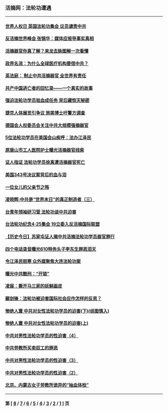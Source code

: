 ### 活摘网：法轮功遭遇
---
#### [世界人权日 英国法轮功集会 议员谴责中共](../../pages/nf5881/n13431763.md?01030430) 
#### [反活摘世界峰会 张锦华：媒体应报导事实真相](../../pages/nf5881/n13278502.md?01030430) 
#### [活摘器官你真了解？来龙去脉图解一次看懂](../../pages/nf5881/n13013820.md?01030430) 
#### [政界名流：为什么全球医疗机构要信中共？](../../pages/nf5881/n11945479.md?01030430) 
#### [英法庭： 制止中共活摘器官 全世界有责任](../../pages/nf5881/n11330691.md?01030430) 
#### [共产中国逃亡者的回忆录——一个真实的故事](../../pages/nf5881/n10918649.md?01030430) 
#### [强迫法轮功学员验血成任务 背后藏惊天秘密](../../pages/nf5881/n4252384.md?01030430) 
#### [捷克人体展览引争议 旅美博士吁警方调查](../../pages/nf5881/n9429187.md?01030430) 
#### [德国会人权委员会关注中共大规模强摘器官](../../pages/nf5881/n8418950.md?01030430) 
#### [5位法轮功学员在美国会山疾呼：法办江泽民](../../pages/nf5881/n8101519.md?01030430) 
#### [原唐山市工人医院护士曝光活摘器官线索](../../pages/nf5881/n8076384.md?01030430) 
#### [证人指证 法轮功学员徐真遭活摘器官死亡](../../pages/nf5881/n8042467.md?01030430) 
#### [美国343号决议案背后的血与泪](../../pages/nf5881/n8020684.md?01030430) 
#### [一位女儿的父亲节之殇](../../pages/nf5881/n8014122.md?01030430) 
#### [凌晓辉:中共是“世界末日”的真正制造者（三）](../../pages/nf5881/n4210333.md?01030430) 
#### [台青年领袖研习营 法轮功谈中共迫害](../../pages/nf5881/n4141857.md?01030430) 
#### [台法轮功纪念4‧25集会 19立委入反活摘国际联盟](../../pages/nf5881/n4141821.md?01030430) 
#### [【历史今日】苏家屯证人揭中共活摘法轮功学员器官罪行](../../pages/nf5881/n4135912.md?01030430) 
#### [四个电话录音曝光610特务头子李东生罪恶滔天](../../pages/nf5881/n4040060.md?01030430) 
#### [令江泽民胆寒 众外媒聚焦大连法轮功案](../../pages/nf5881/n3932671.md?01030430) 
#### [曝光中共酷刑：“开锁”](../../pages/nf5881/n3889373.md?01030430) 
#### [凌宸：撕开马三家的妖魅画皮](../../pages/nf5881/n3849369.md?01030430) 
#### [郦剑锋：法轮功被迫害国际社会应作怎样的反思？](../../pages/nf5881/n3824560.md?01030430) 
#### [惨绝人寰 中共对女性法轮功学员的迫害(下)(组图慎入)](../../pages/nf5881/n3816285.md?01030430) 
#### [惨绝人寰 中共对女性法轮功学员的迫害(上)](../../pages/nf5881/n3815374.md?01030430) 
#### [中共对男性法轮功学员的性迫害（4）](../../pages/nf5881/n3769144.md?01030430) 
#### [中共劳教所买卖奴工的罪恶](../../pages/nf5881/n3769378.md?01030430) 
#### [中共对男性法轮功学员的性迫害（3）](../../pages/nf5881/n3768231.md?01030430) 
#### [中共对男性法轮功学员的性迫害（2）](../../pages/nf5881/n3767211.md?01030430) 
#### [北京、内蒙古女子劳教所诡异的“抽血体检”](../../pages/nf5881/n3753158.md?01030430) 

---
#### 第 [ [8](./8.md?01030430) / [7](./7.md?01030430) / [6](./6.md?01030430) / [5](./5.md?01030430) / [4](./4.md?01030430) / [3](./3.md?01030430) / [2](./2.md?01030430) / [1](./1.md?01030430) ] 页
